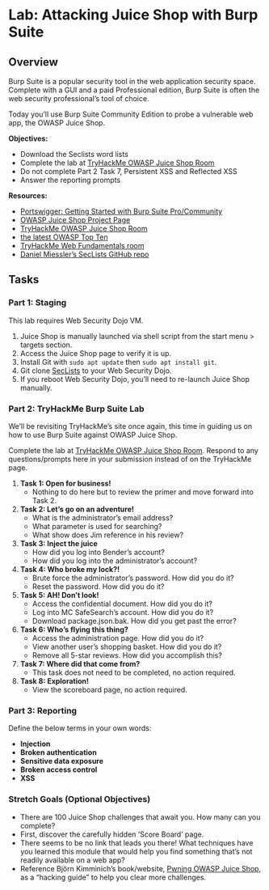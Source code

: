 # Lab: Attacking Juice Shop with Burp Suite

## Overview
Burp Suite is a popular security tool in the web application security space. Complete with a GUI and a paid Professional edition, Burp Suite is often the web security professional’s tool of choice.

Today you’ll use Burp Suite Community Edition to probe a vulnerable web app, the OWASP Juice Shop.

**Objectives:**
- Download the Seclists word lists
- Complete the lab at [TryHackMe OWASP Juice Shop Room](https://tryhackme.com/room/owaspjuiceshop)
- Do not complete Part 2 Task 7, Persistent XSS and Reflected XSS
- Answer the reporting prompts

**Resources:**
- [Portswigger: Getting Started with Burp Suite Pro/Community](https://portswigger.net/burp/documentation/desktop/getting-started)
- [OWASP Juice Shop Project Page](https://owasp.org/www-project-juice-shop/)
- [TryHackMe OWASP Juice Shop Room](https://tryhackme.com/room/owaspjuiceshop)
- [the latest OWASP Top Ten](https://owasp.org/www-project-top-ten/)
- [TryHackMe Web Fundamentals room](https://tryhackme.com/room/webfundamentals)
- [Daniel Miessler’s SecLists GitHub repo](https://github.com/danielmiessler/SecLists)

## Tasks

### Part 1: Staging
This lab requires Web Security Dojo VM.

1. Juice Shop is manually launched via shell script from the start menu > targets section.
2. Access the Juice Shop page to verify it is up.
3. Install Git with `sudo apt update` then `sudo apt install git`.
4. Git clone [SecLists](https://github.com/danielmiessler/SecLists) to your Web Security Dojo.
5. If you reboot Web Security Dojo, you’ll need to re-launch Juice Shop manually.

### Part 2: TryHackMe Burp Suite Lab
We’ll be revisiting TryHackMe’s site once again, this time in guiding us on how to use Burp Suite against OWASP Juice Shop.

Complete the lab at [TryHackMe OWASP Juice Shop Room](https://tryhackme.com/room/owaspjuiceshop). Respond to any questions/prompts here in your submission instead of on the TryHackMe page.

1. **Task 1: Open for business!**
    - Nothing to do here but to review the primer and move forward into Task 2.
2. **Task 2: Let’s go on an adventure!**
    - What is the administrator’s email address?
    - What parameter is used for searching?
    - What show does Jim reference in his review?
3. **Task 3: Inject the juice**
    - How did you log into Bender’s account?
    - How did you log into the administrator’s account?
4. **Task 4: Who broke my lock?!**
    - Brute force the administrator’s password. How did you do it?
    - Reset the password. How did you do it?
5. **Task 5: AH! Don’t look!**
    - Access the confidential document. How did you do it?
    - Log into MC SafeSearch’s account. How did you do it?
    - Download package.json.bak. How did you get past the error?
6. **Task 6: Who’s flying this thing?**
    - Access the administration page. How did you do it?
    - View another user’s shopping basket. How did you do it?
    - Remove all 5-star reviews. How did you accomplish this?
7. **Task 7: Where did that come from?**
    - This task does not need to be completed, no action required.
8. **Task 8: Exploration!**
    - View the scoreboard page, no action required.

### Part 3: Reporting
Define the below terms in your own words:

- **Injection**
- **Broken authentication**
- **Sensitive data exposure**
- **Broken access control**
- **XSS**

### Stretch Goals (Optional Objectives)
- There are 100 Juice Shop challenges that await you. How many can you complete?
- First, discover the carefully hidden ‘Score Board’ page.
- There seems to be no link that leads you there! What techniques have you learned this module that would help you find something that’s not readily available on a web app?
- Reference Björn Kimminich’s book/website, [Pwning OWASP Juice Shop](https://pwning.owasp-juice.shop/), as a “hacking guide” to help you clear more challenges.

